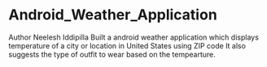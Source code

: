 # Android_Weather_Application
Author
Neelesh Iddipilla
Built a android weather application which displays temperature of a city or location in United States using ZIP code It also suggests the type of outfit to wear based on the tempearture.
